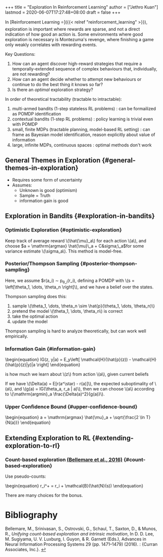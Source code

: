 +++
title = "Exploration In Reinforcement Learning"
author = ["Jethro Kuan"]
lastmod = 2020-06-07T17:27:48+08:00
draft = false
+++

In [Reinforcement Learning ⭐]({{< relref "reinforcement_learning" >}}), exploration is important where rewards
are sparse, and not a direct indication of how good an action is. Some
environments where good exploration is necessary is Montezuma's
revenge, where finishing a game only weakly correlates with rewarding
events.

Key Questions:

1.  How can an agent discover high-reward strategies that require a
    temporally-extended sequence of complex behaviours that,
    individually, are not rewarding?
2.  How can an agent decide whether to attempt new behaviours or
    continue to do the best thing it knows so far?
3.  Is there an _optimal_ exploration strategy?

In order of theoretical tractability (tractable to intractable):

1.  multi-armed bandits (1-step stateless RL problems) : can be
    formailized as POMDP identification
2.  contextual bandits (1-step RL problems) : policy learning is
    trivial even with POMDP
3.  small, finite MDPs (tractable planning, model-based RL setting) :
    can frame as Bayesian model identification, reason explicitly about
    value of information
4.  large, infinite MDPs, continuous spaces : optimal methods don't work

## General Themes in Exploration {#general-themes-in-exploration}

- Requires some form of uncertainty
- Assumes:
  - Unknown is good (optimism)
  - Sample = Truth
  - information gain is good

## Exploration in Bandits {#exploration-in-bandits}

### Optimistic Exploration {#optimistic-exploration}

Keep track of average reward \\(\hat{\mu}\_a\\) for each action \\(a\\), and
choose $a = \mathrm{argmax} \hat{\mu}\_a + C&sigma;\_a$for some variance
estimate \\(\sigma_a\\). This method is model-free.

### Posterior/Thompson Sampling {#posterior-thompson-sampling}

Here, we assume \$r(a_i) &sim; p<sub>&theta;\_i</sub>(r_i), defining a POMDP with
\\(s = \left[\theta\_1, \dots, \theta\_n \right]\\), and we have a belief
over the states.

Thompson sampling does this:

1.  sample \\(\theta_1, \dots, \theta_n \sim \hat{p}(\theta_1, \dots, \theta_n)\\)
2.  pretend the model \\(\theta_1, \dots, \theta_n\\) is correct
3.  take the optimal action
4.  update the model

Thompson sampling is hard to analyze theoretically, but can work well
empirically.

### Information Gain {#information-gain}

\begin{equation}
IG(z, y|a) = E_y\left[ \mathcal{H}(\hat{p}(z)) - \mathcal{H}(\hat{p}(z)|y)|a \right]
\end{equation}

is how much we learn about \\(z\\) from action \\(a\\), given current beliefs

If we have \\(\Delta(a) = E[r(a^\star) - r(a)]\\), the expected
suboptimality of \\(a\\), and \\(g(a) = IG(\theta_a, r_a | a)\\), then we can
choose \\(a\\) according to \\(\mathrm{argmin}\_a \frac{\Delta(a)^2}{g(a)}\\).

### Upper Confidence Bound {#upper-confidence-bound}

\begin{equation}
a = \mathrm{argmax} \hat{\mu}\_a + \sqrt{\frac{2 \ln T}{N(a)}}
\end{equation}

## Extending Exploration to RL {#extending-exploration-to-rl}

### Count-based exploration <a id="e8434a667b6a92e6ed91dbeac3bc0890" href="#NIPS2016_6383">(Bellemare et al., 2016)</a> {#count-based-exploration}

Use pseudo-counts:

\begin{equation}
r_i^+ = r_i + \mathcal{B}(\hat{N}(s))
\end{equation}

There are many choices for the bonus.

# Bibliography

<a id="NIPS2016_6383" target="_blank">Bellemare, M., Srinivasan, S., Ostrovski, G., Schaul, T., Saxton, D., & Munos, R., _Unifying count-based exploration and intrinsic motivation_, In D. D. Lee, M. Sugiyama, U. V. Luxburg, I. Guyon, & R. Garnett (Eds.), Advances in Neural Information Processing Systems 29 (pp. 1471–1479) (2016). : {Curran Associates, Inc.}.</a> [↩](#e8434a667b6a92e6ed91dbeac3bc0890)
